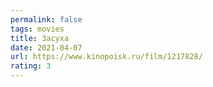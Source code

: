 ```yaml
---
permalink: false
tags: movies
title: Засуха
date: 2021-04-07
url: https://www.kinopoisk.ru/film/1217828/
rating: 3
---
```

